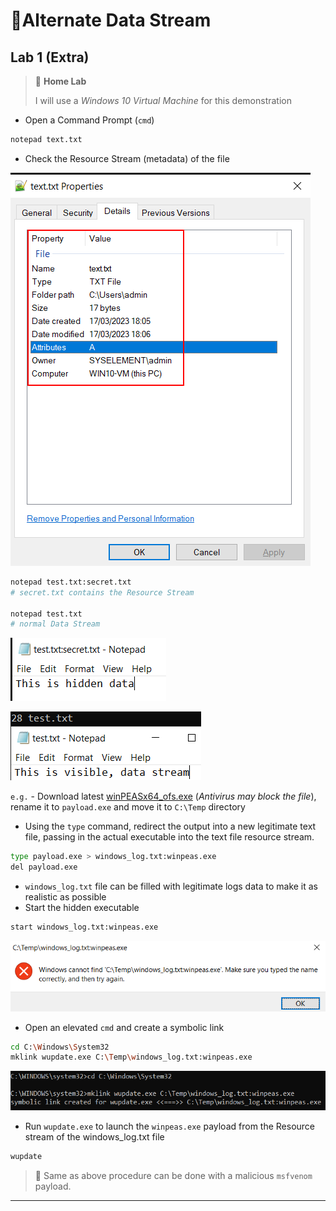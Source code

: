 # 🔬Alternate Data Stream

## Lab 1 (Extra)

> 🔬 **Home Lab**
>
> I will use a *Windows 10 Virtual Machine* for this demonstration

- Open a Command Prompt (`cmd`)

```bash
notepad text.txt
```

- Check the Resource Stream (metadata) of the file

![](.gitbook/assets/image-20230317182101971.png)



```bash
notepad test.txt:secret.txt
# secret.txt contains the Resource Stream

notepad test.txt
# normal Data Stream
```

![](.gitbook/assets/image-20230317182213196.png)

![](.gitbook/assets/image-20230317182338040.png)

`e.g.` - Download latest [winPEASx64_ofs.exe](https://github.com/carlospolop/PEASS-ng/releases/tag/20230312) (*Antivirus may block the file*), rename it to `payload.exe` and move it to `C:\Temp` directory

- Using the `type` command, redirect the output into a new legitimate text file, passing in the actual executable into the text file resource stream.

```bash
type payload.exe > windows_log.txt:winpeas.exe
del payload.exe
```

- `windows_log.txt` file can be filled with legitimate logs data to make it as realistic as possible
- Start the hidden executable

```bash
start windows_log.txt:winpeas.exe
```

![](.gitbook/assets/image-20230317183947118.png)

- Open an elevated `cmd` and create a symbolic link

```bash
cd C:\Windows\System32
mklink wupdate.exe C:\Temp\windows_log.txt:winpeas.exe
```

![](.gitbook/assets/image-20230317184205318.png)

- Run `wupdate.exe` to launch the `winpeas.exe` payload from the Resource stream of the windows_log.txt file

```bash
wupdate
```

> 📌 Same as above procedure can be done with a malicious `msfvenom` payload.

------

